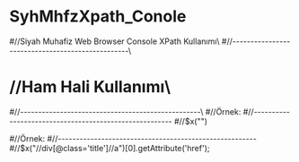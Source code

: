 # SyhMhfzXpath_Conole
  
#//Siyah Muhafiz Web Browser Console XPath Kullanımı\\
#//-------------------------------------------------\\
#                   //Ham Hali Kullanımı\\
#//--------------------------------------------------\\
#//Örnek:
#//-------------------------------------------------------
#//$x("")

#//Örnek:
#//-------------------------------------------------------
#//$x("//div[@class='title']//a")[0].getAttribute('href');
